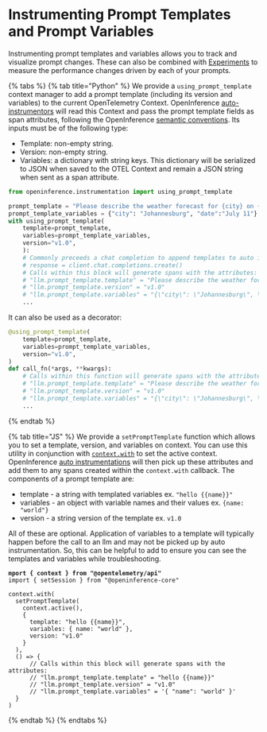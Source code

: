 # Instrumenting Prompt Templates and Prompt Variables

Instrumenting prompt templates and variables allows you to track and visualize prompt changes. These can also be combined with [Experiments](../../../datasets-and-experiments/how-to-experiments/run-experiments.md) to measure the performance changes driven by each of your prompts.

{% tabs %}
{% tab title="Python" %}
We provide a `using_prompt_template` context manager to add a prompt template (including its version and variables) to the current OpenTelemetry Context. OpenInference [auto-instrumentors](https://github.com/Arize-ai/openinference/tree/main/python/instrumentation) will read this Context and pass the prompt template fields as span attributes, following the OpenInference [semantic conventions](https://github.com/Arize-ai/openinference/tree/main/python/openinference-semantic-conventions). Its inputs must be of the following type:

* Template: non-empty string.
* Version: non-empty string.
* Variables: a dictionary with string keys. This dictionary will be serialized to JSON when saved to the OTEL Context and remain a JSON string when sent as a span attribute.

```python
from openinference.instrumentation import using_prompt_template

prompt_template = "Please describe the weather forecast for {city} on {date}"
prompt_template_variables = {"city": "Johannesburg", "date":"July 11"}
with using_prompt_template(
    template=prompt_template,
    variables=prompt_template_variables,
    version="v1.0",
    ):
    # Commonly preceeds a chat completion to append templates to auto instrumentation
    # response = client.chat.completions.create()
    # Calls within this block will generate spans with the attributes:
    # "llm.prompt_template.template" = "Please describe the weather forecast for {city} on {date}"
    # "llm.prompt_template.version" = "v1.0"
    # "llm.prompt_template.variables" = "{\"city\": \"Johannesburg\", \"date\": \"July 11\"}" # JSON serialized
    ...
```

It can also be used as a decorator:

```python
@using_prompt_template(
    template=prompt_template,
    variables=prompt_template_variables,
    version="v1.0",
)
def call_fn(*args, **kwargs):
    # Calls within this function will generate spans with the attributes:
    # "llm.prompt_template.template" = "Please describe the weather forecast for {city} on {date}"
    # "llm.prompt_template.version" = "v1.0"
    # "llm.prompt_template.variables" = "{\"city\": \"Johannesburg\", \"date\": \"July 11\"}" # JSON serialized
    ...
```
{% endtab %}

{% tab title="JS" %}
We provide a `setPromptTemplate` function which allows you to set a template, version, and variables on context. You can use this utility in conjunction with [`context.with`](https://opentelemetry.io/docs/languages/js/context/#set-active-context) to set the active context. OpenInference [auto instrumentations](../../integrations-tracing/#javascript) will then pick up these attributes and add them to any spans created within the `context.with` callback. The components of a prompt template are:

* template - a string with templated variables ex. `"hello {{name}}"`
* variables - an object with variable names and their values ex. `{name: "world"}`
* version - a string version of the template ex. `v1.0`

All of these are optional. Application of variables to a template will typically happen before the call to an llm and may not be picked up by auto instrumentation. So, this can be helpful to add to ensure you can see the templates and variables while troubleshooting.

<pre class="language-typescript"><code class="lang-typescript"><strong>mport { context } from "@opentelemetry/api"
</strong>import { setSession } from "@openinference-core"

context.with(
  setPromptTemplate(
    context.active(),
    { 
      template: "hello {{name}}",
      variables: { name: "world" },
      version: "v1.0"
    }
  ),
  () => {
      // Calls within this block will generate spans with the attributes:
      // "llm.prompt_template.template" = "hello {{name}}"
      // "llm.prompt_template.version" = "v1.0"
      // "llm.prompt_template.variables" = '{ "name": "world" }'
  }
)
</code></pre>
{% endtab %}
{% endtabs %}
